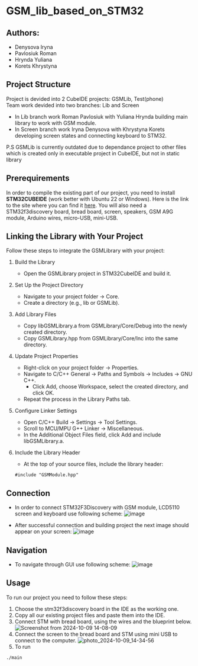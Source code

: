 # GSM_lib_based_on_STM32

## Authors:
- Denysova Iryna
- Pavlosiuk Roman
- Hrynda Yuliana
- Korets Khrystyna

## Project Structure
Project is devided into 2 CubeIDE projects: GSMLib, Test(phone) <br>
Team work devided into two branches: Lib and Screen
* In Lib branch work Roman Pavlosiuk with Yuliana Hrynda building main library to work with GSM module.
* In Screen branch work Iryna Denysova with Khrystyna Korets developing screen states and connecting keyboard to STM32.

P.S GSMLib is currently outdated due to dependance project to other files which is created only in executable project in CubeIDE, but not in static library

## Prerequirements
In order to compile the existing part of our project, you need to install **STM32CUBEIDE** (work better with Ubuntu 22 or Windows). Here is the link to the site where you can find it [here](https://www.st.com/en/development-tools/stm32cubeide.html).
You will also need a STM32f3discovery board, bread board, screen, speakers, GSM A9G module, Arduino wires, micro-USB, mini-USB.

## Linking the Library with Your Project

Follow these steps to integrate the GSMLibrary with your project:

1. Build the Library
   - Open the GSMLibrary project in STM32CubeIDE and build it.
2. Set Up the Project Directory
   - Navigate to your project folder → Core.
   - Create a directory (e.g., lib or GSMLib).
3. Add Library Files
   - Copy libGSMLibrary.a from GSMLibrary/Core/Debug into the newly created directory.
   - Copy GSMLibrary.hpp from GSMLibrary/Core/Inc into the same directory.
4. Update Project Properties
   - Right-click on your project folder → Properties.
   - Navigate to C/C++ General → Paths and Symbols → Includes → GNU C++.
       - Click Add, choose Workspace, select the created directory, and click OK.
   - Repeat the process in the Library Paths tab.
5. Configure Linker Settings

   - Open C/C++ Build → Settings → Tool Settings.
   - Scroll to MCU/MPU G++ Linker → Miscellaneous.
   - In the Additional Object Files field, click Add and include libGSMLibrary.a.
6. Include the Library Header

   - At the top of your source files, include the library header:
   ```{c++}
   #include "GSMModule.hpp"
   ```
## Connection
  * In order to connect STM32F3Discovery with GSM module, LCD5110 screen and keyboard use following scheme:
![image](https://github.com/user-attachments/assets/f2b1c2f9-22e0-436e-ade6-2ddabe87ad29)

  * After successful connection and building project the next image should appear on your screen:
![image](https://github.com/user-attachments/assets/8f011a59-f5bc-4fee-951f-3d0ecf5a72b7)

## Navigation
  * To navigate through GUI use following scheme:
![image](https://github.com/user-attachments/assets/661d9116-1368-4cb0-8240-6c169e90e16f)

## Usage
To run our project you need to follow these steps:

1. Choose the stm32f3discovery board in the IDE as the working one.
2. Copy all our existing project files and paste them into the IDE. 
3. Connect STM with bread board, using the wires and the blueprint below.
![Screenshot from 2024-10-09 14-08-09](https://github.com/user-attachments/assets/731d29bb-2b3a-425a-b890-6cb4620704bd)
4. Connect the screen to the bread board and STM using mini USB to connect to the computer.
![photo_2024-10-09_14-34-56](https://github.com/user-attachments/assets/51a1e1ae-9507-4fc8-bc4c-5570f82f73dd)
5. To run
```bash
./main
```
